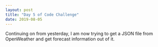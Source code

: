 ```yaml
---
layout: post
title: "Day 5 of Code Challenge"
date: 2019-08-05
---
```

Continuing on from yesterday, I am now trying to get a JSON file from OpenWeather and get forecast information out of it.